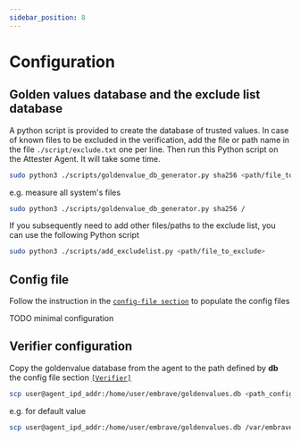 ```yaml
---
sidebar_position: 8
---
```


# Configuration

## Golden values database and the exclude list database
A python script is provided to create the database of trusted values. In case of known files to be excluded in the verification, add the file or path name in the file ``./script/exclude.txt`` one per line. Then run this Python script on the Attester Agent. It will take some time.
```sh
sudo python3 ./scripts/goldenvalue_db_generator.py sha256 <path/file_to_measure>
```
e.g. measure all system's files
```sh
sudo python3 ./scripts/goldenvalue_db_generator.py sha256 /
```
If you subsequently need to add other files/paths to the exclude list, you can use the following Python script
```sh
sudo python3 ./scripts/add_excludelist.py <path/file_to_exclude>
```
## Config file
Follow the instruction in the [`config-file section`](./config-file.md) to populate the config files

TODO minimal configuration

## Verifier configuration
Copy the goldenvalue database from the agent to the path defined by **db** the config file section [`[Verifier]`](./config-file.md#verifier) 

```sh
scp user@agent_ipd_addr:/home/user/embrave/goldenvalues.db <path_config_db>
```
e.g. for default value
```sh
scp user@agent_ipd_addr:/home/user/embrave/goldenvalues.db /var/embrave/verifier/db.sqlite
```
